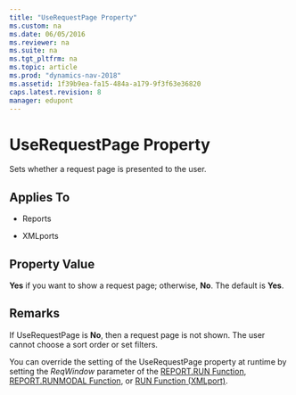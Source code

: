 ```yaml
---
title: "UseRequestPage Property"
ms.custom: na
ms.date: 06/05/2016
ms.reviewer: na
ms.suite: na
ms.tgt_pltfrm: na
ms.topic: article
ms.prod: "dynamics-nav-2018"
ms.assetid: 1f39b9ea-fa15-484a-a179-9f3f63e36820
caps.latest.revision: 8
manager: edupont
---
```

# UseRequestPage Property
Sets whether a request page is presented to the user.  
  
## Applies To  
  
-   Reports  
  
-   XMLports  
  
## Property Value  
 **Yes** if you want to show a request page; otherwise, **No**. The default is **Yes**.  
  
## Remarks  
 If UseRequestPage is **No**, then a request page is not shown. The user cannot choose a sort order or set filters.  
  
 You can override the setting of the UseRequestPage property at runtime by setting the *ReqWindow* parameter of the [REPORT.RUN Function](REPORT-RUN-Function.md), [REPORT.RUNMODAL Function](REPORT-RUNMODAL-Function.md), or [RUN Function \(XMLport\)](RUN-Function--XMLport-.md).